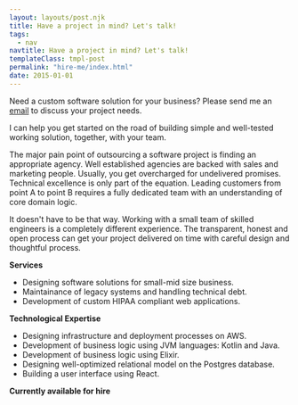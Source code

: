 ```yaml
---
layout: layouts/post.njk
title: Have a project in mind? Let's talk!
tags:
  - nav
navtitle: Have a project in mind? Let's talk!
templateClass: tmpl-post
permalink: "hire-me/index.html"
date: 2015-01-01
---
```


Need a custom software solution for your business? Please send me an [email](mailto:svlada@gmail.com) to discuss your project needs.

I can help you get started on the road of building simple and well-tested working solution, together, with your team.

The major pain point of outsourcing a software project is finding an appropriate agency. Well established agencies are backed with sales and marketing people. Usually, you get overcharged for undelivered promises. Technical excellence is only part of the equation. Leading customers from point A to point B requires a fully dedicated team with an understanding of core domain logic.

It doesn't have to be that way. Working with a small team of skilled engineers is a completely different experience. The transparent, honest and open process can get your project delivered on time with careful design and thoughtful process.

**Services**

- Designing software solutions for small-mid size business.
- Maintainance of legacy systems and handling technical debt.
- Development of custom HIPAA compliant web applications.

**Technological Expertise**

- Designing infrastructure and deployment processes on AWS.
- Development of business logic using JVM languages: Kotlin and Java.
- Development of business logic using Elixir. 
- Designing well-optimized relational model on the Postgres database.
- Building a user interface using React.

**Currently available for hire**



